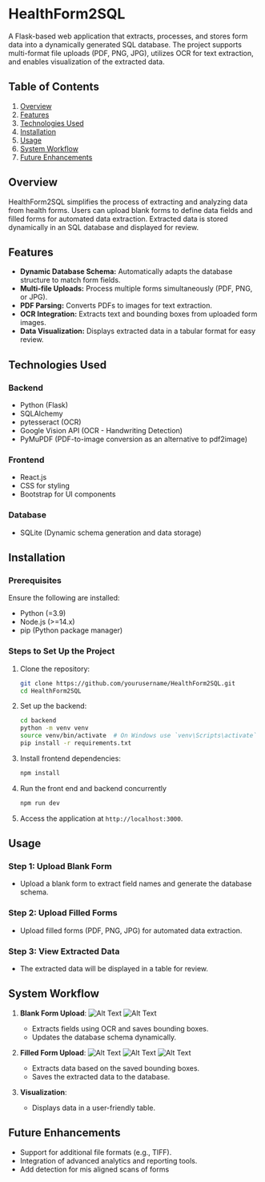 # HealthForm2SQL

A Flask-based web application that extracts, processes, and stores form data into a dynamically generated SQL database. The project supports multi-format file uploads (PDF, PNG, JPG), utilizes OCR for text extraction, and enables visualization of the extracted data.

## Table of Contents
1. [Overview](#overview)
2. [Features](#features)
3. [Technologies Used](#technologies-used)
4. [Installation](#installation)
5. [Usage](#usage)
6. [System Workflow](#system-workflow)
7. [Future Enhancements](#future-enhancements)

## Overview
HealthForm2SQL simplifies the process of extracting and analyzing data from health forms. Users can upload blank forms to define data fields and filled forms for automated data extraction. Extracted data is stored dynamically in an SQL database and displayed for review.

## Features
- **Dynamic Database Schema:** Automatically adapts the database structure to match form fields.
- **Multi-file Uploads:** Process multiple forms simultaneously (PDF, PNG, or JPG).
- **PDF Parsing:** Converts PDFs to images for text extraction.
- **OCR Integration:** Extracts text and bounding boxes from uploaded form images.
- **Data Visualization:** Displays extracted data in a tabular format for easy review.

## Technologies Used
### Backend
- Python (Flask)
- SQLAlchemy
- pytesseract (OCR)
- Google Vision API (OCR - Handwriting Detection)
- PyMuPDF (PDF-to-image conversion as an alternative to pdf2image)

### Frontend
- React.js
- CSS for styling
- Bootstrap for UI components

### Database
- SQLite (Dynamic schema generation and data storage)

## Installation
### Prerequisites
Ensure the following are installed:
- Python (=3.9)
- Node.js (>=14.x)
- pip (Python package manager)

### Steps to Set Up the Project
1. Clone the repository:
   ```bash
   git clone https://github.com/yourusername/HealthForm2SQL.git
   cd HealthForm2SQL
   ```

2. Set up the backend:
   ```bash
   cd backend
   python -m venv venv
   source venv/bin/activate  # On Windows use `venv\Scripts\activate`
   pip install -r requirements.txt
   ```

3. Install frontend dependencies:
   ```bash
   npm install
   ```

4. Run the front end and backend concurrently
   ```bash
   npm run dev
   ```
5. Access the application at `http://localhost:3000`.

## Usage
### Step 1: Upload Blank Form
- Upload a blank form to extract field names and generate the database schema.

### Step 2: Upload Filled Forms
- Upload filled forms (PDF, PNG, JPG) for automated data extraction.

### Step 3: View Extracted Data
- The extracted data will be displayed in a table for review.

## System Workflow
1. **Blank Form Upload**:
![Alt Text](health-form-app/static/uploads/blank_form.png)
![Alt Text](health-form-app/static/uploads/annotated_form.png)
   - Extracts fields using OCR and saves bounding boxes.
   - Updates the database schema dynamically.
3. **Filled Form Upload**:
![Alt Text](health-form-app/static/uploads/filled_form.png)
![Alt Text](health-form-app/static/uploads/binarized.png)
![Alt Text](health-form-app/static/uploads/annotated_filled_form.png)
   - Extracts data based on the saved bounding boxes.
   - Saves the extracted data to the database.
5. **Visualization**:
   
   - Displays data in a user-friendly table.

## Future Enhancements
- Support for additional file formats (e.g., TIFF).
- Integration of advanced analytics and reporting tools.
- Add detection for mis aligned scans of forms
